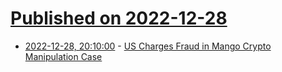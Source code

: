 # [Published on 2022-12-28](index.md)

* [2022-12-28, 20:10:00](https://yro.slashdot.org/story/22/12/28/162232/us-charges-fraud-in-mango-crypto-manipulation-case?utm_source=rss1.0mainlinkanon&utm_medium=feed) - [US Charges Fraud in Mango Crypto Manipulation Case](https://yro.slashdot.org/story/22/12/28/162232/us-charges-fraud-in-mango-crypto-manipulation-case?utm_source=rss1.0mainlinkanon&utm_medium=feed)
